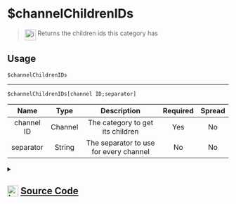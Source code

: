 # $channelChildrenIDs
> <img align="top" src="https://upload.wikimedia.org/wikipedia/commons/thumb/e/e4/Infobox_info_icon.svg/160px-Infobox_info_icon.svg.png?20150409153300" alt="image" width="25" height="auto"> Returns the children ids this category has
## Usage
```
$channelChildrenIDs
```
---
```
$channelChildrenIDs[channel ID;separator]
```
| Name | Type | Description | Required | Spread
| :---: | :---: | :---: | :---: | :---: |
channel ID | Channel | The category to get its children | Yes | No
separator | String | The separator to use for every channel | No | No
<details>
<summary>
    
## <img align="top" src="https://cdn4.iconfinder.com/data/icons/iconsimple-logotypes/512/github-512.png" alt="image" width="25" height="auto">  [Source Code](https://github.com/tryforge/ForgeScript-V2/blob/main/src/native/channelChildrenIDs.ts)
    
</summary>
    
```ts
import { BaseChannel, CategoryChannel, ChannelType } from "discord.js"
import { ArgType, NativeFunction, Return } from "../structures"

export default new NativeFunction({
    name: "$channelChildrenIDs",
    version: "1.0.3",
    description: "Returns the children ids this category has",
    brackets: false,
    unwrap: true,
    args: [
        {
            name: "channel ID",
            description: "The category to get its children",
            rest: false,
            type: ArgType.Channel,
            required: true,
            check: (i: BaseChannel) => i.type === ChannelType.GuildCategory
        },
        {
            name: "separator",
            description: "The separator to use for every channel",
            rest: false,
            type: ArgType.String
        }
    ],
    execute(ctx, [ channel, sep ]) {
        return Return.success(
            ((channel ?? ctx.channel) as CategoryChannel)?.children?.cache.map(x => x.id).join(sep || ", ")
        )
    },
})
```
    
</details>